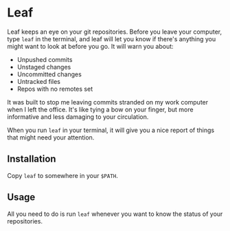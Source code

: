 # Leaf

Leaf keeps an eye on your git repositories. Before you leave your computer,
type `leaf` in the terminal, and leaf will let you know if there's anything you
might want to look at before you go. It will warn you about:

- Unpushed commits
- Unstaged changes
- Uncommitted changes
- Untracked files
- Repos with no remotes set

It was built to stop me leaving commits stranded on my work computer when I
left the office. It's like tying a bow on your finger, but more informative and
less damaging to your circulation.

When you run `leaf` in your terminal, it will give you a nice report of things
that might need your attention.

## Installation

Copy `leaf` to somewhere in your `$PATH`.

## Usage

All you need to do is run `leaf` whenever you want to know the status of your
repositories.

